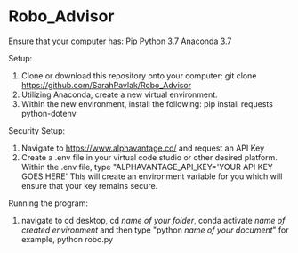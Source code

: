 # Robo_Advisor

Ensure that your computer has: 
Pip
Python 3.7
Anaconda 3.7

Setup:
1. Clone or download this repository onto your computer:
    git clone https://github.com/SarahPavlak/Robo_Advisor
2. Utilizing Anaconda, create a new virtual environment.
3. Within the new environment, install the following: 
    pip install requests python-dotenv
 
Security Setup: 
1. Navigate to https://www.alphavantage.co/ and request an API Key
2. Create a .env file in your virtual code studio or other desired platform. Within the .env file, type "ALPHAVANTAGE_API_KEY='YOUR API KEY GOES HERE'
    This will create an environment variable for you which will ensure that your key remains secure. 

Running the program:
1. navigate to cd desktop, cd *name of your folder*, conda activate *name of created environment* and then type "python *name of your document*" for example, python robo.py
